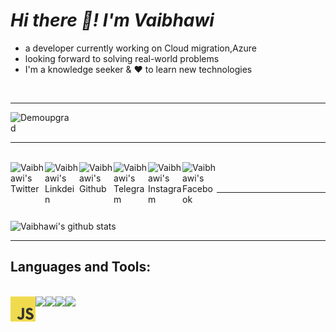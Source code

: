 # *Hi there 👋! I'm Vaibhawi*

 - a developer currently working on Cloud migration,Azure 
 - looking forward to solving real-world problems
 - I'm a knowledge seeker & ❤️ to learn new technologies
 
<br/>
<hr>
<a> <img align="left" height="40" width="100" src="https://komarev.com/ghpvc/?username=madhavi-kumari&label=Views&color=blue&style=plastic" alt="Demoupgrad" /> </a>
 <br/>
 <br/>
 <hr>
 <br/>
 
<a href="https://twitter.com/VaibhawiK1">
  <img align="left" alt="Vaibhawi's Twitter" width="55px" src="https://cdn.jsdelivr.net/npm/simple-icons@v3/icons/twitter.svg" />
</a>
<a href="https://www.linkedin.com/in/vaibhawi-kumari-781867185/">
  <img align="left" alt="Vaibhawi's Linkdein" width="55px" src="https://cdn.jsdelivr.net/npm/simple-icons@v3/icons/linkedin.svg" />
</a>
<a href="https://github.com/Vaibhawik1">
  <img align="left" alt="Vaibhawi's Github" width="55px" src="https://cdn.jsdelivr.net/npm/simple-icons@v3/icons/github.svg" />
</a>
<a href="https://web.telegram.org/z/">
  <img align="left" alt="Vaibhawi's Telegram" width="55px" src="https://cdn.jsdelivr.net/npm/simple-icons@v3/icons/telegram.svg" />
</a>
<a href="https://www.instagram.com/vaibhawi_roy/">
  <img align="left" alt="Vaibhawi's Instagram" width="55px" src="https://cdn.jsdelivr.net/npm/simple-icons@v3/icons/instagram.svg" />
</a>
<a href="https://www.facebook.com/vaibhawi.kumari.92/">
  <img align="left" alt="Vaibhawi's Facebook" width="55px" src="https://cdn.jsdelivr.net/npm/simple-icons@v3/icons/facebook.svg" />
</a>

<br/>
<br/>
<hr>
<br/>

![Vaibhawi's github stats](https://github-readme-stats.vercel.app/api?username=Vaibhawik1&show_icons=true&theme=radical)
<br/>
<hr>
<h2> Languages and Tools:</h2></br> 
<a>
  <img align="left" img height="40" src="https://raw.githubusercontent.com/github/explore/80688e429a7d4ef2fca1e82350fe8e3517d3494d/topics/javascript/javascript.png"></a>

<a>
  <img align="left" img height="40" src="https://upload.wikimedia.org/wikipedia/commons/e/ee/.NET_Core_Logo.svg"></a>

<a>
  <img align="left" img height="40" src="https://upload.wikimedia.org/wikipedia/commons/9/9a/Visual_Studio_Code_1.35_icon.svg"></a>

<a>
  <img align="left" img height="40" src="https://upload.wikimedia.org/wikipedia/commons/0/0a/Python.svg"></a>

<a>
  <img align="left" img height="40" src="https://upload.wikimedia.org/wikipedia/commons/4/44/Spring_Framework_Logo_2018.svg"></a>


